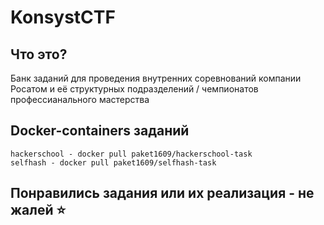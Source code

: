 # KonsystCTF
## Что это?
Банк заданий для проведения внутренних соревнований компании Росатом и её структурных подразделений / чемпионатов профессианального мастерства

## Docker-containers заданий
```
hackerschool - docker pull paket1609/hackerschool-task
selfhash - docker pull paket1609/selfhash-task
```
## Понравились задания или их реализация - не жалей ⭐️
